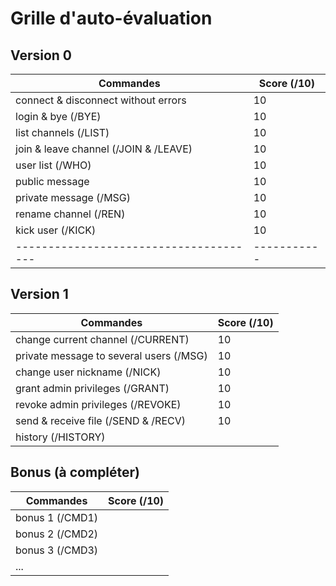 # Grille d'auto-évaluation

## Version 0

| Commandes                              | Score (/10) |
| -------------------------------------- | ----------- |
| connect & disconnect without errors    |      10     |
| login & bye (/BYE)                     |      10     |
| list channels (/LIST)                  |      10     |
| join & leave channel (/JOIN & /LEAVE)  |      10     |
| user list (/WHO)                       |      10     |
| public message                         |      10     |
| private message (/MSG)                 |      10     |
| rename channel (/REN)                  |      10     |
| kick user (/KICK)                      |      10     |
| -------------------------------------- | ----------- |

## Version 1

| Commandes                               | Score (/10) |
| --------------------------------------- | ----------- |
| change current channel (/CURRENT)       |      10     |
| private message to several users (/MSG) |      10     |
| change user nickname (/NICK)            |      10     |
| grant admin privileges (/GRANT)         |      10     |
| revoke admin privileges  (/REVOKE)      |      10     |
| send & receive file (/SEND & /RECV)     |      10     |
| history (/HISTORY)                      |             |

## Bonus (à compléter)

| Commandes       | Score (/10) |
| --------------- | ----------- |
| bonus 1 (/CMD1) |             |
| bonus 2 (/CMD2) |             |
| bonus 3 (/CMD3) |             |
| ...             |             |
